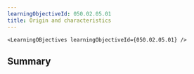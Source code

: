 ```yaml
---
learningObjectiveId: 050.02.05.01
title: Origin and characteristics
---
```


```tsx eval
<LearningOBjectives learningObjectiveId={050.02.05.01} />
```

## Summary
